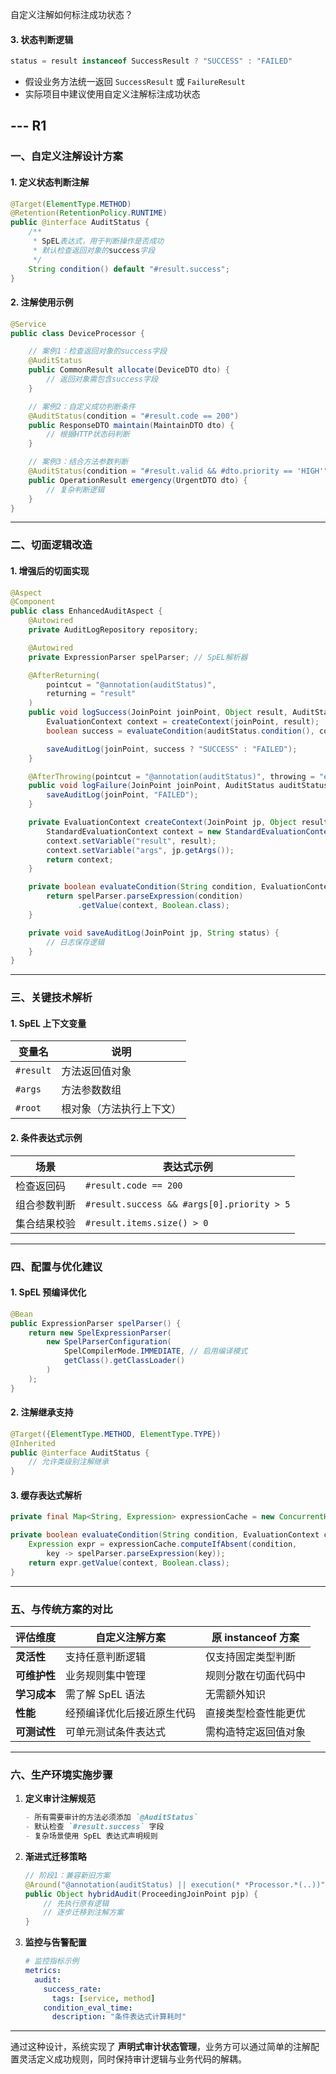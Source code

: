 自定义注解如何标注成功状态？

#### 3. **状态判断逻辑**

```java
status = result instanceof SuccessResult ? "SUCCESS" : "FAILED"
```

- 假设业务方法统一返回 `SuccessResult` 或 `FailureResult`
- 实际项目中建议使用自定义注解标注成功状态

## --- R1

### 一、自定义注解设计方案

#### 1. **定义状态判断注解**

```java
@Target(ElementType.METHOD)
@Retention(RetentionPolicy.RUNTIME)
public @interface AuditStatus {
    /**
     * SpEL表达式，用于判断操作是否成功
     * 默认检查返回对象的success字段
     */
    String condition() default "#result.success";
}
```

#### 2. **注解使用示例**

```java
@Service
public class DeviceProcessor {

    // 案例1：检查返回对象的success字段
    @AuditStatus
    public CommonResult allocate(DeviceDTO dto) {
        // 返回对象需包含success字段
    }

    // 案例2：自定义成功判断条件
    @AuditStatus(condition = "#result.code == 200")
    public ResponseDTO maintain(MaintainDTO dto) {
        // 根据HTTP状态码判断
    }

    // 案例3：结合方法参数判断
    @AuditStatus(condition = "#result.valid && #dto.priority == 'HIGH'")
    public OperationResult emergency(UrgentDTO dto) {
        // 复杂判断逻辑
    }
}
```

---

### 二、切面逻辑改造

#### 1. **增强后的切面实现**

```java
@Aspect
@Component
public class EnhancedAuditAspect {
    @Autowired
    private AuditLogRepository repository;

    @Autowired
    private ExpressionParser spelParser; // SpEL解析器

    @AfterReturning(
        pointcut = "@annotation(auditStatus)",
        returning = "result"
    )
    public void logSuccess(JoinPoint joinPoint, Object result, AuditStatus auditStatus) {
        EvaluationContext context = createContext(joinPoint, result);
        boolean success = evaluateCondition(auditStatus.condition(), context);

        saveAuditLog(joinPoint, success ? "SUCCESS" : "FAILED");
    }

    @AfterThrowing(pointcut = "@annotation(auditStatus)", throwing = "ex")
    public void logFailure(JoinPoint joinPoint, AuditStatus auditStatus, Exception ex) {
        saveAuditLog(joinPoint, "FAILED");
    }

    private EvaluationContext createContext(JoinPoint jp, Object result) {
        StandardEvaluationContext context = new StandardEvaluationContext();
        context.setVariable("result", result);
        context.setVariable("args", jp.getArgs());
        return context;
    }

    private boolean evaluateCondition(String condition, EvaluationContext context) {
        return spelParser.parseExpression(condition)
               .getValue(context, Boolean.class);
    }

    private void saveAuditLog(JoinPoint jp, String status) {
        // 日志保存逻辑
    }
}
```

---

### 三、关键技术解析

#### 1. **SpEL 上下文变量**

| 变量名    | 说明                     |
| --------- | ------------------------ |
| `#result` | 方法返回值对象           |
| `#args`   | 方法参数数组             |
| `#root`   | 根对象（方法执行上下文） |

#### 2. **条件表达式示例**

| 场景         | 表达式示例                                 |
| ------------ | ------------------------------------------ |
| 检查返回码   | `#result.code == 200`                      |
| 组合参数判断 | `#result.success && #args[0].priority > 5` |
| 集合结果校验 | `#result.items.size() > 0`                 |

---

### 四、配置与优化建议

#### 1. **SpEL 预编译优化**

```java
@Bean
public ExpressionParser spelParser() {
    return new SpelExpressionParser(
        new SpelParserConfiguration(
            SpelCompilerMode.IMMEDIATE, // 启用编译模式
            getClass().getClassLoader()
        )
    );
}
```

#### 2. **注解继承支持**

```java
@Target({ElementType.METHOD, ElementType.TYPE})
@Inherited
public @interface AuditStatus {
    // 允许类级别注解继承
}
```

#### 3. **缓存表达式解析**

```java
private final Map<String, Expression> expressionCache = new ConcurrentHashMap<>();

private boolean evaluateCondition(String condition, EvaluationContext context) {
    Expression expr = expressionCache.computeIfAbsent(condition,
        key -> spelParser.parseExpression(key));
    return expr.getValue(context, Boolean.class);
}
```

---

### 五、与传统方案的对比

| **评估维度** | **自定义注解方案**         | **原 instanceof 方案** |
| ------------ | -------------------------- | ---------------------- |
| **灵活性**   | 支持任意判断逻辑           | 仅支持固定类型判断     |
| **可维护性** | 业务规则集中管理           | 规则分散在切面代码中   |
| **学习成本** | 需了解 SpEL 语法           | 无需额外知识           |
| **性能**     | 经预编译优化后接近原生代码 | 直接类型检查性能更优   |
| **可测试性** | 可单元测试条件表达式       | 需构造特定返回值对象   |

---

### 六、生产环境实施步骤

1. **定义审计注解规范**

   ```markdown
   - 所有需要审计的方法必须添加 `@AuditStatus`
   - 默认检查 `#result.success` 字段
   - 复杂场景使用 SpEL 表达式声明规则
   ```

2. **渐进式迁移策略**

   ```java
   // 阶段1：兼容新旧方案
   @Around("@annotation(auditStatus) || execution(* *Processor.*(..))")
   public Object hybridAudit(ProceedingJoinPoint pjp) {
       // 先执行原有逻辑
       // 逐步迁移到注解方案
   }
   ```

3. **监控与告警配置**
   ```yaml
   # 监控指标示例
   metrics:
     audit:
       success_rate:
         tags: [service, method]
       condition_eval_time:
         description: "条件表达式计算耗时"
   ```

---

通过这种设计，系统实现了 **声明式审计状态管理**，业务方可以通过简单的注解配置灵活定义成功规则，同时保持审计逻辑与业务代码的解耦。
